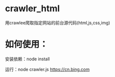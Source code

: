 # crawler_html
  用crawlee爬取指定网站的前台源代码(html,js,css,img)

# 如何使用：
  安装依赖：node install
  
  运行：node crawler.js https://cn.bing.com
